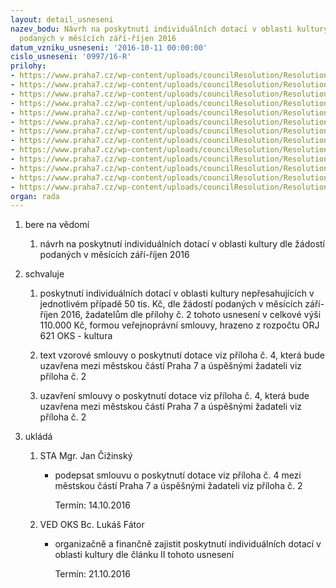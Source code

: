 ```yaml
---
layout: detail_usneseni
nazev_bodu: Návrh na poskytnutí individuálních dotací v oblasti kultury dle žádostí
  podaných v měsících září-říjen 2016
datum_vzniku_usneseni: '2016-10-11 00:00:00'
cislo_usneseni: '0997/16-R'
prilohy:
- https://www.praha7.cz/wp-content/uploads/councilResolution/Resolutions/28237/export/D_Individualni_dotace_zadosti_zari_rijen_R_V~116760.doc
- https://www.praha7.cz/wp-content/uploads/councilResolution/Resolutions/28237/export/Priloha_Individualni_dotace_zari_rijen~116759.xls
- https://www.praha7.cz/wp-content/uploads/councilResolution/Resolutions/28237/export/Zapis_KK_03_10_2016~116758.pdf
- https://www.praha7.cz/wp-content/uploads/councilResolution/Resolutions/28237/export/Smlouva_o_poskytnuti_dotace_individualni_do_50_tis_srpen_2016_kultura_zari_rijen~116757.doc
- https://www.praha7.cz/wp-content/uploads/councilResolution/Resolutions/28237/export/Motus_zadost_anonymizovana~116756.pdf
- https://www.praha7.cz/wp-content/uploads/councilResolution/Resolutions/28237/export/StepanSoukup_PageFive_zadost_anonymizovana~116755.pdf
- https://www.praha7.cz/wp-content/uploads/councilResolution/Resolutions/28237/export/ARPZP_zadost_anonymizovana~116754.pdf
- https://www.praha7.cz/wp-content/uploads/councilResolution/Resolutions/28237/export/SOPVP_zadost_anonymizovana~116753.pdf
- https://www.praha7.cz/wp-content/uploads/councilResolution/Resolutions/28237/export/Artycok_zadost_anonymizovana~116752.pdf
- https://www.praha7.cz/wp-content/uploads/councilResolution/Resolutions/28237/export/Trafacka_zadost_anonymizovana~116751.pdf
- https://www.praha7.cz/wp-content/uploads/councilResolution/Resolutions/28237/export/Jurkovic_zadost_anonymizovana~116750.pdf
- https://www.praha7.cz/wp-content/uploads/councilResolution/Resolutions/28237/export/Martincova_zadost_anonymizovana~116749.pdf
- https://www.praha7.cz/wp-content/uploads/councilResolution/Resolutions/28237/export/export~297663.pdf
organ: rada
---
```

<ol class="urzList_view" id="urzList">
<li class="urzClass1" id=""><span name="1">bere na vědomí</span> 
<ol class="urzOlClass">
<li class="urzClass2" style="TEXT-ALIGN: left" id=""><span><p>návrh na poskytnutí individuálních dotací v oblasti kultury dle žádostí podaných v měsících září-říjen 2016</p></span></li></ol></li>
<li class="urzClass1" id=""><span name="24">schvaluje</span> 
<ol class="urzOlClass">
<li class="urzClass2" style="TEXT-ALIGN: left" id=""><span><p>poskytnutí individuálních dotací v oblasti kultury nepřesahujících v jednotlivém případě 50 tis. Kč, dle žádostí podaných v měsících září-říjen 2016, žadatelům dle přílohy č. 2 tohoto usnesení v&nbsp;celkové výši 110.000 Kč, formou veřejnoprávní smlouvy, hrazeno z rozpočtu ORJ 621 OKS - kultura</p></span></li>
<li class="urzClass2" style="TEXT-ALIGN: left" id=""><span><p>text vzorové smlouvy o poskytnutí dotace viz příloha č. 4, která bude uzavřena mezi městskou částí Praha 7 a úspěšnými žadateli viz příloha č. 2</p></span></li>
<li class="urzClass2" style="TEXT-ALIGN: left" id=""><span><p>uzavření smlouvy o poskytnutí dotace viz příloha č. 4, která bude uzavřena mezi městskou částí Praha 7 a úspěšnými žadateli viz příloha č. 2</p></span></li></ol></li><li class="urzClass1" id="urzUkoly"><span name="1">ukládá</span><ol class="urzOlClass"><li class="urzClass2"><span><p>STA Mgr. Jan Čižinský</p></span><ul class="urzUlClass"><li class="urzClass3"><span><p>podepsat smlouvu o poskytnutí dotace viz příloha č. 4 mezi městskou částí Praha 7 a úspěšnými žadateli viz příloha č. 2</p></span><span class="urzUkolTermin">  Termín:&nbsp;14.10.2016</span></li></ul></li><li class="urzClass2"><span><p>VED OKS Bc. Lukáš Fátor</p></span><ul class="urzUlClass"><li class="urzClass3"><span><p>organizačně a finančně zajistit poskytnutí individuálních dotací v oblasti kultury dle článku II tohoto usnesení</p></span><span class="urzUkolTermin">  Termín:&nbsp;21.10.2016</span></li></ul></li></ol></li>
</ol>